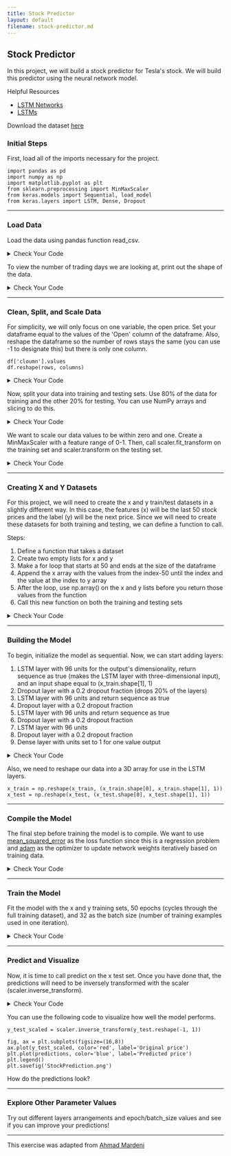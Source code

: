 ```yaml
---
title: Stock Predictor
layout: default
filename: stock-predictor.md
--- 
```


## Stock Predictor
In this project, we will build a stock predictor for Tesla's stock. We will build this predictor using the neural network model.

Helpful Resources
- [LSTM Networks](https://machinelearningmastery.com/gentle-introduction-long-short-term-memory-networks-experts/)
- [LSTMs](https://www.analyticsvidhya.com/blog/2021/03/introduction-to-long-short-term-memory-lstm/)

Download the dataset [here](datasets/TSLA.csv)

### Initial Steps

First, load all of the imports necessary for the project.

```
import pandas as pd
import numpy as np
import matplotlib.pyplot as plt
from sklearn.preprocessing import MinMaxScaler
from keras.models import Sequential, load_model
from keras.layers import LSTM, Dense, Dropout
```

***
### Load Data

Load the data using pandas function read_csv.

<details markdown="1">

<summary>Check Your Code</summary>

```
df = pd.read_csv('TSLA.csv')
```

</details>

To view the number of trading days we are looking at, print out the shape of the data.

<details markdown="1">

<summary>Check Your Code</summary>

```
print(df.shape)
```

</details>

***
### Clean, Split, and Scale Data

For simplicity, we will only focus on one variable, the open price. Set your dataframe equal to the values of the 'Open' column of the dataframe. Also, reshape the dataframe so the number of rows stays the same (you can use -1 to designate this) but there is only one column.

```
df['cloumn'].values
df.reshape(rows, columns)
```

<details markdown="1">

<summary>Check Your Code</summary>

```
df = df['Open'].values
df = df.reshape(-1, 1)
print(df.shape)
```

</details>

Now, split your data into training and testing sets. Use 80% of the data for training and the other 20% for testing. You can use NumPy arrays and slicing to do this.

<details markdown="1">

<summary>Check Your Code</summary>

```
dataset_train = np.array(df[:int(df.shape[0]*0.8)])
dataset_test = np.array(df[int(df.shape[0]*0.8):])
print(dataset_train.shape)
print(dataset_test.shape)
```

</details>

We want to scale our data values to be within zero and one. Create a MinMaxScaler with a feature range of 0-1. Then, call scaler.fit_transform on the training set and scaler.transform on the testing set.

<details markdown="1">

<summary>Check Your Code</summary>

```
scaler = MinMaxScaler(feature_range=(0,1))
dataset_train = scaler.fit_transform(dataset_train)
dataset_test = scaler.transform(dataset_test)
```

</details>

***
### Creating X and Y Datasets
For this project, we will need to create the x and y train/test datasets in a slightly different way.  In this case, the features (x) will be the last 50 stock prices and the label (y) will be the next price. Since we will need to create these datasets for both training and testing, we can define a function to call.

Steps:
1. Define a function that takes a dataset
2. Create two empty lists for x and y 
3. Make a for loop that starts at 50 and ends at the size of the dataframe
4. Append the x array with the values from the index-50 until the index and the value at the index to y array
5. After the loop, use np.array() on the x and y lists before you return those values from the function
6. Call this new function on both the training and testing sets

<details markdown="1">

<summary>Check Your Code</summary>

```
def create_dataset(df):
    x = []
    y = []
    for i in range(50, df.shape[0]):
        x.append(df[i-50:i, 0])
        y.append(df[i, 0])
    x = np.array(x)
    y = np.array(y)
    return x,y

x_train, y_train = create_dataset(dataset_train)
x_test, y_test = create_dataset(dataset_test)
```

</details>

***
### Building the Model
To begin, initialize the model as sequential. Now, we can start adding layers:

1. LSTM layer with 96 units for the output's dimensionality, return sequence as true (makes the LSTM layer with three-dimensional input), and an input shape equal to (x_train.shape[1], 1)
2. Dropout layer with a 0.2 dropout fraction (drops 20% of the layers)
3. LSTM layer with 96 units and return sequence as true
4. Dropout layer with a 0.2 dropout fraction
5. LSTM layer with 96 units and return sequence as true
6. Dropout layer with a 0.2 dropout fraction
7. LSTM layer with 96 units
8. Dropout layer with a 0.2 dropout fraction
9. Dense layer with units set to 1 for one value output


<details markdown="1">

<summary>Check Your Code</summary>

```
model = Sequential()
model.add(LSTM(units=96, return_sequences=True, input_shape=(x_train.shape[1], 1)))
model.add(Dropout(0.2))
model.add(LSTM(units=96, return_sequences=True))
model.add(Dropout(0.2))
model.add(LSTM(units=96, return_sequences=True))
model.add(Dropout(0.2))
model.add(LSTM(units=96))
model.add(Dropout(0.2))
model.add(Dense(units=1))
```

</details>

Also, we need to reshape our data into a 3D array for use in the LSTM layers.

```
x_train = np.reshape(x_train, (x_train.shape[0], x_train.shape[1], 1))
x_test = np.reshape(x_test, (x_test.shape[0], x_test.shape[1], 1))
```

***
### Compile the Model
The final step before training the model is to compile. We want to use [mean_squared_error](https://machinelearningmastery.com/loss-and-loss-functions-for-training-deep-learning-neural-networks/) as the loss function since this is a regression problem and [adam](https://machinelearningmastery.com/adam-optimization-algorithm-for-deep-learning/) as the optimizer to update network weights iteratively based on training data.

<details markdown="1">

<summary>Check Your Code</summary>

```
model.compile(loss='mean_squared_error', optimizer='adam')
```

</details>

***
### Train the Model
Fit the model with the x and y training sets, 50 epochs (cycles through the full training dataset), and 32 as the batch size (number of training examples used in one iteration).

<details markdown="1">

<summary>Check Your Code</summary>

```
model.fit(x_train, y_train, epochs=50, batch_size=32)
```

</details>

***
### Predict and Visualize
Now, it is time to call predict on the x test set.  Once you have done that, the predictions will need to be inversely transformed with the scaler (scaler.inverse_transform).

<details markdown="1">

<summary>Check Your Code</summary>

```
predictions = model.predict(x_test)
predictions = scaler.inverse_transform(predictions)
```

</details>

You can use the following code to visualize how well the model performs.

```
y_test_scaled = scaler.inverse_transform(y_test.reshape(-1, 1))

fig, ax = plt.subplots(figsize=(16,8))
ax.plot(y_test_scaled, color='red', label='Original price')
plt.plot(predictions, color='blue', label='Predicted price')
plt.legend()
plt.savefig('StockPrediction.png')
```

How do the predictions look?

***
### Explore Other Parameter Values
Try out different layers arrangements and epoch/batch_size values and see if you can improve your predictions!

***

This exercise was adapted from [Ahmad Mardeni](https://www.section.io/engineering-education/stock-price-prediction-using-python/)
